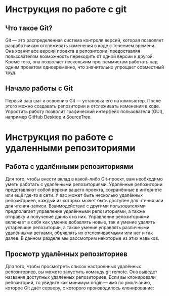 # Инструкция по работе с git

## Что такое Git?
Git — это распределенная система контроля версий, которая позволяет разработчикам отслеживать изменения в коде с течением времени. Она хранит все версии проекта в репозитории, предоставляя пользователям возможность переходить от одной версии к другой. Кроме того, она позволяет нескольким программистам работать над одним проектом одновременно, что значительно упрощает совместный труд.

## Начало работы с Git
Первый ваш шаг к освоению Git — установка его на компьютер. После этого можно создавать репозитории и отслеживать изменения в коде. Упростить работу позволит графический интерфейс пользователя (GUI), например GitHub Desktop и SourceTree.

# Инструкция по работе с удаленными репозиториями

## Работа с удалёнными репозиториями

Для того, чтобы внести вклад в какой-либо Git-проект, вам необходимо уметь работать с удалёнными репозиториями. Удалённые репозитории представляют собой версии вашего проекта, сохранённые в интернете или ещё где-то в сети. У вас может быть несколько удалённых репозиториев, каждый из которых может быть доступен для чтения или для чтения-записи. Взаимодействие с другими пользователями предполагает управление удалёнными репозиториями, а также отправку и получение данных из них. Управление репозиториями включает в себя как умение добавлять новые, так и умение удалять устаревшие репозитории, а также умение управлять различными удалёнными ветками, объявлять их отслеживаемыми или нет и так далее. В данном разделе мы рассмотрим некоторые из этих навыков.

## Просмотр удалённых репозиториев
Для того, чтобы просмотреть список настроенных удалённых репозиториев, вы можете запустить команду git remote. Она выведет названия доступных удалённых репозиториев. Если вы клонировали репозиторий, то увидите как минимум origin — имя по умолчанию, которое Git даёт серверу, с которого производилось клонирование: